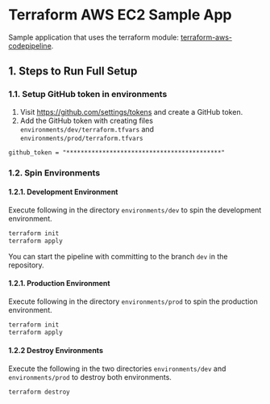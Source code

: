 # Terraform AWS EC2 Sample App

Sample application that uses the terraform module: [terraform-aws-codepipeline](https://github.com/MitraInnovationRepo/terraform-aws-codepipeline).

## 1. Steps to Run Full Setup

### 1.1. Setup GitHub token in environments

1. Visit https://github.com/settings/tokens and create a GitHub token.
1. Add the GitHub token with creating files `environments/dev/terraform.tfvars` and `environments/prod/terraform.tfvars`

```hcl-terraform
github_token = "*******************************************"
```

### 1.2. Spin Environments

#### 1.2.1. Development Environment

Execute following in the directory `environments/dev` to spin the development environment.

```bash
terraform init
terraform apply
```

You can start the pipeline with committing to the branch `dev` in the repository.

#### 1.2.1. Production Environment

Execute following in the directory `environments/prod` to spin the  production environment.

```bash
terraform init
terraform apply
```

#### 1.2.2 Destroy Environments

Execute the following in the two directories `environments/dev` and `environments/prod` to destroy both environments.

```bash
terraform destroy
```
